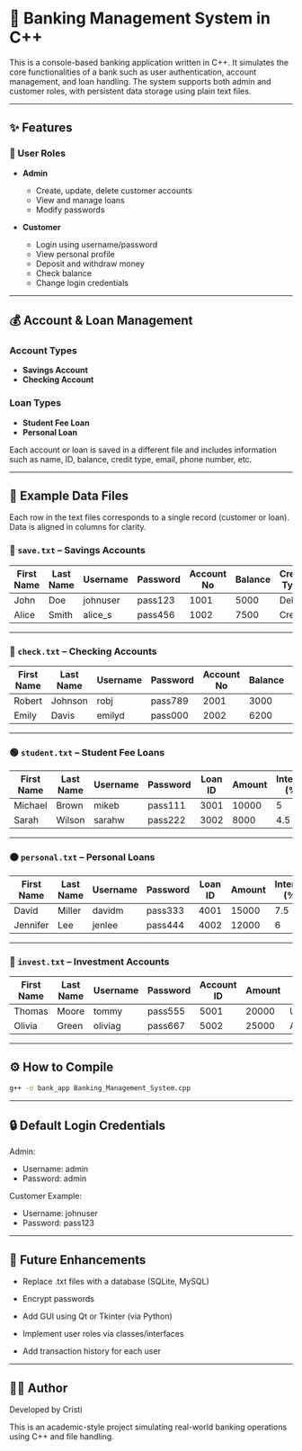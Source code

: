 # 🏦 Banking Management System in C++

This is a console-based banking application written in C++. It simulates the core functionalities of a bank such as user authentication, account management, and loan handling. The system supports both admin and customer roles, with persistent data storage using plain text files.

---

## ✨ Features

### 👤 User Roles

- **Admin**
  - Create, update, delete customer accounts
  - View and manage loans
  - Modify passwords

- **Customer**
  - Login using username/password
  - View personal profile
  - Deposit and withdraw money
  - Check balance
  - Change login credentials

---

## 💰 Account & Loan Management

### Account Types
- **Savings Account**
- **Checking Account**

### Loan Types
- **Student Fee Loan**
- **Personal Loan**

Each account or loan is saved in a different file and includes information such as name, ID, balance, credit type, email, phone number, etc.

---

## 📁 Example Data Files

Each row in the text files corresponds to a single record (customer or loan). Data is aligned in columns for clarity.

### 🔹 `save.txt` – Savings Accounts

| First Name | Last Name | Username | Password | Account No | Balance | Credit Type | Email | Phone |
|------------|-----------|----------|----------|------------|---------|-------------|-------|-------|
| John       | Doe       | johnuser | pass123  | 1001       | 5000    | Debit       | john@example.com | 1234567890 |
| Alice      | Smith     | alice_s  | pass456  | 1002       | 7500    | Credit      | alice@example.com | 2147483647 |

---

### 🔸 `check.txt` – Checking Accounts

| First Name | Last Name | Username | Password | Account No | Balance | Credit Type | Email | Phone |
|------------|-----------|----------|----------|------------|---------|-------------|-------|-------|
| Robert     | Johnson   | robj     | pass789  | 2001       | 3000    | Debit       | rob@example.com | 2147483647 |
| Emily      | Davis     | emilyd   | pass000  | 2002       | 6200    | Credit      | emily@example.com | 2147483647 |

---

### 🟢 `student.txt` – Student Fee Loans

| First Name | Last Name | Username | Password | Loan ID | Amount | Interest (%) | Year | Email | Phone |
|------------|-----------|----------|----------|---------|--------|---------------|------|--------|-------|
| Michael    | Brown     | mikeb    | pass111  | 3001    | 10000  | 5             | 2023 | mike@example.com | 33311223344 |
| Sarah      | Wilson    | sarahw   | pass222  | 3002    | 8000   | 4.5           | 2024 | sarah@example.com | 22233445566 |

---

### 🟠 `personal.txt` – Personal Loans

| First Name | Last Name | Username | Password | Loan ID | Amount | Interest (%) | Term (years) | Email | Phone |
|------------|-----------|----------|----------|---------|--------|---------------|----------------|--------|-------|
| David      | Miller    | davidm   | pass333  | 4001    | 15000  | 7.5           | 5              | david@example.com | 77788990011 |
| Jennifer   | Lee       | jenlee   | pass444  | 4002    | 12000  | 6             | 3              | jen@example.com | 88877665544 |

---

### 💼 `invest.txt` – Investment Accounts

| First Name | Last Name | Username | Password | Account ID | Amount | Nominee Name | Risk Level | Email | Phone |
|------------|-----------|----------|----------|------------|--------|---------------|-------------|--------|-------|
| Thomas     | Moore     | tommy    | pass555  | 5001       | 20000 | UncleMoore    | High        | tom@example.com | 99988776655 |
| Olivia     | Green     | oliviag  | pass667  | 5002       | 25000 | AuntGreen     | Medium      | olivia@example.com | 11122334455 |

---

## ⚙️ How to Compile

```bash
g++ -o bank_app Banking_Management_System.cpp
```

---

## 🔒 Default Login Credentials
Admin:

- Username: admin
- Password: admin

Customer Example:

- Username: johnuser
- Password: pass123

---

## 📌 Future Enhancements
- Replace .txt files with a database (SQLite, MySQL)

- Encrypt passwords

- Add GUI using Qt or Tkinter (via Python)

- Implement user roles via classes/interfaces

- Add transaction history for each user

---

## 👨‍💻 Author
Developed by Cristi

This is an academic-style project simulating real-world banking operations using C++ and file handling.
